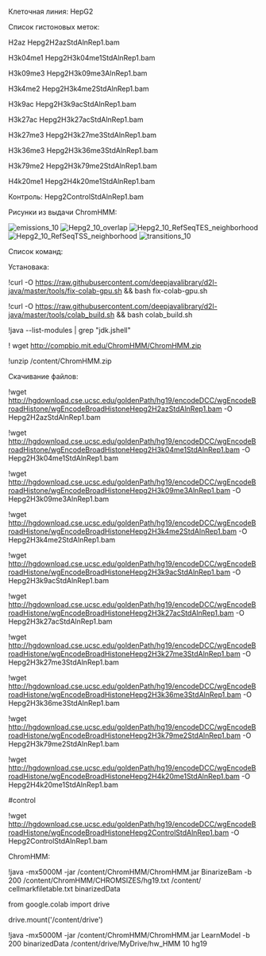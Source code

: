 Клеточная линия: HepG2

Список гистоновых меток:

H2az	Hepg2H2azStdAlnRep1.bam	

H3k04me1	Hepg2H3k04me1StdAlnRep1.bam	

H3k09me3	Hepg2H3k09me3AlnRep1.bam	

H3k4me2	Hepg2H3k4me2StdAlnRep1.bam	

H3k9ac	Hepg2H3k9acStdAlnRep1.bam	

H3k27ac	Hepg2H3k27acStdAlnRep1.bam	

H3k27me3	Hepg2H3k27me3StdAlnRep1.bam	

H3k36me3	Hepg2H3k36me3StdAlnRep1.bam	

H3k79me2	Hepg2H3k79me2StdAlnRep1.bam	

H4k20me1	Hepg2H4k20me1StdAlnRep1.bam	


Контроль: Hepg2ControlStdAlnRep1.bam

Рисунки из выдачи ChromHMM:

![emissions_10](https://user-images.githubusercontent.com/72361668/160193174-bf8213b7-0dbe-4c23-aa1e-98f71eff9893.png)
![Hepg2_10_overlap](https://user-images.githubusercontent.com/72361668/160193191-907856b5-16a9-406e-a7d7-243afa6cd491.png)
![Hepg2_10_RefSeqTES_neighborhood](https://user-images.githubusercontent.com/72361668/160193198-e18c5ac8-f6e4-4550-a584-0c14db3513ef.png)
![Hepg2_10_RefSeqTSS_neighborhood](https://user-images.githubusercontent.com/72361668/160193204-1edaf769-1a3e-4b9f-bf64-b1a9205b30d3.png)
![transitions_10](https://user-images.githubusercontent.com/72361668/160193219-e78353f8-f78b-4e9e-adae-697140e9c365.png)


Список команд:

Установака:

!curl -O https://raw.githubusercontent.com/deepjavalibrary/d2l-java/master/tools/fix-colab-gpu.sh && bash fix-colab-gpu.sh

!curl -O https://raw.githubusercontent.com/deepjavalibrary/d2l-java/master/tools/colab_build.sh && bash colab_build.sh

!java --list-modules | grep "jdk.jshell"

! wget http://compbio.mit.edu/ChromHMM/ChromHMM.zip

!unzip /content/ChromHMM.zip

Скачивание файлов:

!wget http://hgdownload.cse.ucsc.edu/goldenPath/hg19/encodeDCC/wgEncodeBroadHistone/wgEncodeBroadHistoneHepg2H2azStdAlnRep1.bam -O Hepg2H2azStdAlnRep1.bam

!wget http://hgdownload.cse.ucsc.edu/goldenPath/hg19/encodeDCC/wgEncodeBroadHistone/wgEncodeBroadHistoneHepg2H3k04me1StdAlnRep1.bam -O Hepg2H3k04me1StdAlnRep1.bam

!wget http://hgdownload.cse.ucsc.edu/goldenPath/hg19/encodeDCC/wgEncodeBroadHistone/wgEncodeBroadHistoneHepg2H3k09me3AlnRep1.bam -O Hepg2H3k09me3AlnRep1.bam

!wget http://hgdownload.cse.ucsc.edu/goldenPath/hg19/encodeDCC/wgEncodeBroadHistone/wgEncodeBroadHistoneHepg2H3k4me2StdAlnRep1.bam -O Hepg2H3k4me2StdAlnRep1.bam

!wget http://hgdownload.cse.ucsc.edu/goldenPath/hg19/encodeDCC/wgEncodeBroadHistone/wgEncodeBroadHistoneHepg2H3k9acStdAlnRep1.bam -O Hepg2H3k9acStdAlnRep1.bam

!wget http://hgdownload.cse.ucsc.edu/goldenPath/hg19/encodeDCC/wgEncodeBroadHistone/wgEncodeBroadHistoneHepg2H3k27acStdAlnRep1.bam -O Hepg2H3k27acStdAlnRep1.bam

!wget http://hgdownload.cse.ucsc.edu/goldenPath/hg19/encodeDCC/wgEncodeBroadHistone/wgEncodeBroadHistoneHepg2H3k27me3StdAlnRep1.bam -O Hepg2H3k27me3StdAlnRep1.bam

!wget http://hgdownload.cse.ucsc.edu/goldenPath/hg19/encodeDCC/wgEncodeBroadHistone/wgEncodeBroadHistoneHepg2H3k36me3StdAlnRep1.bam -O Hepg2H3k36me3StdAlnRep1.bam

!wget http://hgdownload.cse.ucsc.edu/goldenPath/hg19/encodeDCC/wgEncodeBroadHistone/wgEncodeBroadHistoneHepg2H3k79me2StdAlnRep1.bam -O Hepg2H3k79me2StdAlnRep1.bam

!wget http://hgdownload.cse.ucsc.edu/goldenPath/hg19/encodeDCC/wgEncodeBroadHistone/wgEncodeBroadHistoneHepg2H4k20me1StdAlnRep1.bam -O Hepg2H4k20me1StdAlnRep1.bam

#control

!wget http://hgdownload.cse.ucsc.edu/goldenPath/hg19/encodeDCC/wgEncodeBroadHistone/wgEncodeBroadHistoneHepg2ControlStdAlnRep1.bam -O Hepg2ControlStdAlnRep1.bam

ChromHMM:

!java -mx5000M -jar /content/ChromHMM/ChromHMM.jar BinarizeBam -b 200  /content/ChromHMM/CHROMSIZES/hg19.txt /content/ cellmarkfiletable.txt   binarizedData

from google.colab import drive

drive.mount('/content/drive')

!java -mx5000M -jar /content/ChromHMM/ChromHMM.jar LearnModel  -b 200 binarizedData /content/drive/MyDrive/hw_HMM 10 hg19
